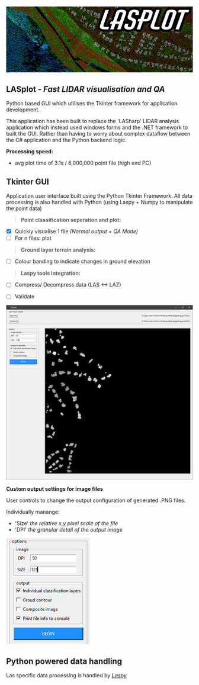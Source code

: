 ![app icon](https://github.com/samwlms/LASplot_GUI/blob/main/icon.png)
## LASplot - *Fast LIDAR visualisation and QA*

Python based GUI which utilises the Tkinter framework for application development.

This application has been built to replace the 'LASharp' LIDAR analysis application which instead used windows forms and the .NET framework to built the GUI. Rather than having to worry about complex dataflow between the C# application and the Python backend logic.

**Processing speed:**
 - avg plot time of 3.1s / 6,000,000 point file (high end PC)

## Tkinter GUI

Application user interface built using the Python Tkinter Framework. 
All data processing is also handled with Python (using Laspy + Numpy to manipulate the point data)

>**Point classification seperation and plot:**
- [x] Quickly visualise 1 file *(Normal output + QA Mode)*
- [ ] For n files: plot

>**Ground layer terrain analysis:**
- [ ] Colour banding to indicate changes in ground elevation

>**Laspy tools integration:**
- [ ] Compress/ Decompress data (LAS <-> LAZ)
- [ ] Validate


![GUI image](https://github.com/samwlms/LASplot_GUI/blob/main/screenshot_plot.png)


**Custom output settings for image files**

User controls to change the output configuration of generated .PNG files.

Individually manange:
- 'Size' *the relative x,y pixel scale of the file*
- 'DPI' *the granular detail of the output image*


![controls image](https://github.com/samwlms/LASplot_GUI/blob/main/screenshot_settings.png)


## Python powered data handling

Las specific data processing is handled by *[Laspy](https://laspy.readthedocs.io/en/latest/)*